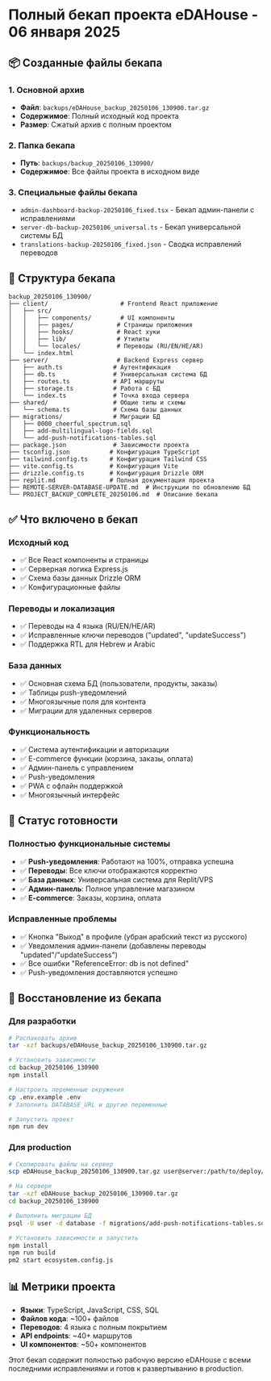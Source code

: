 # Полный бекап проекта eDAHouse - 06 января 2025

## 📦 Созданные файлы бекапа

### 1. Основной архив
- **Файл**: `backups/eDAHouse_backup_20250106_130900.tar.gz`
- **Содержимое**: Полный исходный код проекта
- **Размер**: Сжатый архив с полным проектом

### 2. Папка бекапа
- **Путь**: `backups/backup_20250106_130900/`
- **Содержимое**: Все файлы проекта в исходном виде

### 3. Специальные файлы бекапа
- `admin-dashboard-backup-20250106_fixed.tsx` - Бекап админ-панели с исправлениями
- `server-db-backup-20250106_universal.ts` - Бекап универсальной системы БД
- `translations-backup-20250106_fixed.json` - Сводка исправлений переводов

## 📁 Структура бекапа

```
backup_20250106_130900/
├── client/                    # Frontend React приложение
│   ├── src/
│   │   ├── components/        # UI компоненты
│   │   ├── pages/            # Страницы приложения
│   │   ├── hooks/            # React хуки
│   │   ├── lib/              # Утилиты
│   │   └── locales/          # Переводы (RU/EN/HE/AR)
│   └── index.html
├── server/                   # Backend Express сервер
│   ├── auth.ts              # Аутентификация
│   ├── db.ts                # Универсальная система БД
│   ├── routes.ts            # API маршруты
│   ├── storage.ts           # Работа с БД
│   └── index.ts             # Точка входа сервера
├── shared/                  # Общие типы и схемы
│   └── schema.ts            # Схема базы данных
├── migrations/              # Миграции БД
│   ├── 0000_cheerful_spectrum.sql
│   ├── add-multilingual-logo-fields.sql
│   └── add-push-notifications-tables.sql
├── package.json             # Зависимости проекта
├── tsconfig.json           # Конфигурация TypeScript
├── tailwind.config.ts      # Конфигурация Tailwind CSS
├── vite.config.ts          # Конфигурация Vite
├── drizzle.config.ts       # Конфигурация Drizzle ORM
├── replit.md               # Полная документация проекта
├── REMOTE-SERVER-DATABASE-UPDATE.md  # Инструкции по обновлению БД
└── PROJECT_BACKUP_COMPLETE_20250106.md  # Описание бекапа
```

## ✅ Что включено в бекап

### Исходный код
- ✅ Все React компоненты и страницы
- ✅ Серверная логика Express.js
- ✅ Схема базы данных Drizzle ORM
- ✅ Конфигурационные файлы

### Переводы и локализация
- ✅ Переводы на 4 языка (RU/EN/HE/AR)
- ✅ Исправленные ключи переводов ("updated", "updateSuccess")
- ✅ Поддержка RTL для Hebrew и Arabic

### База данных
- ✅ Основная схема БД (пользователи, продукты, заказы)
- ✅ Таблицы push-уведомлений
- ✅ Многоязычные поля для контента
- ✅ Миграции для удаленных серверов

### Функциональность
- ✅ Система аутентификации и авторизации
- ✅ E-commerce функции (корзина, заказы, оплата)
- ✅ Админ-панель с управлением
- ✅ Push-уведомления
- ✅ PWA с офлайн поддержкой
- ✅ Многоязычный интерфейс

## 🚀 Статус готовности

### Полностью функциональные системы
- ✅ **Push-уведомления**: Работают на 100%, отправка успешна
- ✅ **Переводы**: Все ключи отображаются корректно
- ✅ **База данных**: Универсальная система для Replit/VPS
- ✅ **Админ-панель**: Полное управление магазином
- ✅ **E-commerce**: Заказы, корзина, оплата

### Исправленные проблемы
- ✅ Кнопка "Выход" в профиле (убран арабский текст из русского)
- ✅ Уведомления админ-панели (добавлены переводы "updated"/"updateSuccess")
- ✅ Все ошибки "ReferenceError: db is not defined"
- ✅ Push-уведомления доставляются успешно

## 💾 Восстановление из бекапа

### Для разработки
```bash
# Распаковать архив
tar -xzf backups/eDAHouse_backup_20250106_130900.tar.gz

# Установить зависимости
cd backup_20250106_130900
npm install

# Настроить переменные окружения
cp .env.example .env
# Заполнить DATABASE_URL и другие переменные

# Запустить проект
npm run dev
```

### Для production
```bash
# Скопировать файлы на сервер
scp eDAHouse_backup_20250106_130900.tar.gz user@server:/path/to/deploy/

# На сервере
tar -xzf eDAHouse_backup_20250106_130900.tar.gz
cd backup_20250106_130900

# Выполнить миграции БД
psql -U user -d database -f migrations/add-push-notifications-tables.sql

# Установить зависимости и запустить
npm install
npm run build
pm2 start ecosystem.config.js
```

## 📊 Метрики проекта
- **Языки**: TypeScript, JavaScript, CSS, SQL
- **Файлов кода**: ~100+ файлов
- **Переводов**: 4 языка с полным покрытием
- **API endpoints**: ~40+ маршрутов
- **UI компонентов**: ~50+ компонентов

Этот бекап содержит полностью рабочую версию eDAHouse с всеми последними исправлениями и готов к развертыванию в production.